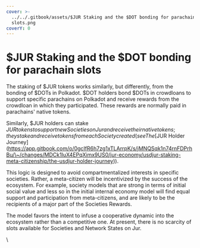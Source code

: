```yaml
---
cover: >-
  ../../.gitbook/assets/$JUR Staking and the $DOT bonding for parachain
  slots.png
coverY: 0
---
```


# $JUR Staking and the $DOT bonding for parachain slots

The staking of $JUR tokens works similarly, but differently, from the bonding of $DOTs in Polkadot. $DOT holders bond $DOTs in crowdloans to support specific parachains on Polkadot and receive rewards from the crowdloan in which they participated. These rewards are normally paid in parachains' native tokens.&#x20;

Similarly, $JUR holders can stake $JUR tokens to support new Societies on Jur and receive their native tokens; they stake and receive tokens from each Society created (see The [$JUR Holder Journey](https://app.gitbook.com/o/0gcIfR6h7zg1xTLArrpK/s/jMNQSqk1n74rnFDPrhBu/\~/changes/MDCk1IuX4EPqXimx9US0/jur-economy/usdjur-staking-meta-citizenship/the-usdjur-holder-journey)).&#x20;

This logic is designed to avoid compartmentalized interests in specific societies. Rather, a meta-citizen will be incentivized by the success of the ecosystem. For example, society models that are strong in terms of initial social value and less so in the initial internal economy model will find equal support and participation from meta-citizens, and are likely to be the recipients of a major part of the Societies Rewards.&#x20;

The model favors the intent to infuse a cooperative dynamic into the ecosystem rather than a competitive one. At present, there is no scarcity of slots available for Societies and Network States on Jur.

\
